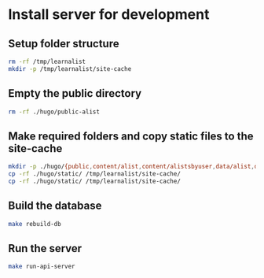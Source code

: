 # Install server for development

## Setup folder structure

```sh
rm -rf /tmp/learnalist
mkdir -p /tmp/learnalist/site-cache
```

## Empty the public directory

```sh
rm -rf ./hugo/public-alist
```

## Make required folders and copy static files to the site-cache

```sh
mkdir -p ./hugo/{public,content/alist,content/alistsbyuser,data/alist,data/alistsbyuser}
cp -rf ./hugo/static/ /tmp/learnalist/site-cache/
cp -rf ./hugo/static/ /tmp/learnalist/site-cache/
```

##  Build the database
```sh
make rebuild-db
```


##  Run the server
```sh
make run-api-server
```
